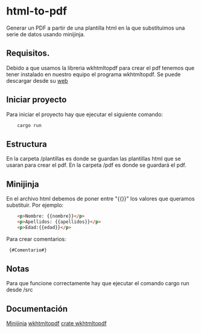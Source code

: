 # html-to-pdf
Generar un PDF a partir de una plantilla html en la que substituimos una serie de datos usando minijinja.

## Requisitos.

Debido a que usamos la libreria wkhtmltopdf para crear el pdf tenemos que tener instalado en nuestro equipo el programa wkhtmltopdf. Se puede descargar desde su [web](https://wkhtmltopdf.org/downloads.html) 

## Iniciar proyecto

Para iniciar el proyecto hay que ejecutar el siguiente comando:
```rust 
    cargo run
```

## Estructura

En la carpeta /plantillas es donde se guardan las plantillas html que se usaran para crear el pdf.
En la carpeta /pdf es donde se guardará el pdf.

## Minijinja

En el archivo html debemos de poner entre "{{}}" los valores que queramos substituir. Por ejemplo:

```html
    <p>Nombre: {{nombre}}</p>
    <p>Apellidos: {{apellidos}}</p>
    <p>Edad:{{edad}}</p>
```
Para crear comentarios:

```html
 {#Comentario#}
 ```
 
## Notas
Para que funcione correctamente hay que ejecutar el comando cargo run desde /src

## Documentación
[Minijinja](https://docs.rs/minijinja/latest/minijinja/index.html)
[wkhtmltopdf](https://wkhtmltopdf.org/)
[crate wkhtmltopdf](https://crates.io/crates/wkhtmltopdf)

